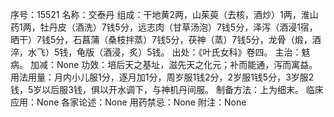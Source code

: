 序号：15521
名称：交泰丹
组成：干地黄2两，山茱萸（去核，酒炒）1两，淮山药1两，牡丹皮（酒洗）7钱5分，远志肉（甘草汤泡）7钱5分，泽泻（酒浸1宿，晒干）7钱5分，石菖蒲（桑枝拌蒸）7钱5分，茯神（蒸）7钱5分，龙骨（煅，酒淬，水飞）5钱，龟版（酒浸，炙）5钱。
出处：《叶氏女科》卷四。
主治：鬾病。
加减：None
功效：培后天之基址，滋先天之化元；补而能通，泻而寓益。
用法用量：月内小儿服1分，逐月加1分，周岁服1钱2分，2岁服1钱5分，3岁服2钱，5岁以后服3钱，俱以开水调下，与神机丹间服。
制备方法：上为细末。
临床应用：None
各家论述：None
用药禁忌：None
附注：None
